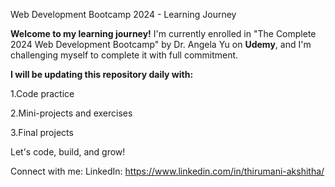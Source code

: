 Web Development Bootcamp 2024 - Learning Journey

**Welcome to my learning journey!**
I'm currently enrolled in "The Complete 2024 Web Development Bootcamp" by Dr. Angela Yu on **Udemy**, and I'm challenging myself to complete it with full commitment.

**I will be updating this repository daily with:**

1.Code practice

2.Mini-projects and exercises

3.Final projects

Let's code, build, and grow!

Connect with me:
LinkedIn: https://www.linkedin.com/in/thirumani-akshitha/

